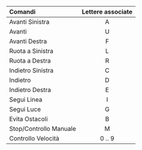 | Comandi | Lettere associate |
| :--- | :---: |
| Avanti Sinistra | A |
| Avanti |  U | 
| Avanti Destra  |  F | 
| Ruota a Sinistra  |  L | 
| Ruota a Destra  |  R | 
| Indietro Sinistra  |  C | 
| Indietro  |  D | 
| Indietro Destra  |  E | 
| Segui Linea  |  I | 
| Segui Luce  |  G | 
| Evita Ostacoli  |  B | 
| Stop/Controllo Manuale  |  M | 
| Controllo Velocità  |  0 .. 9 | 
